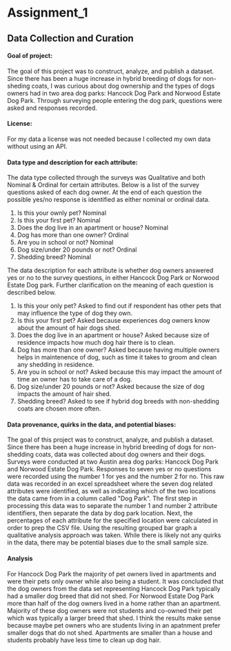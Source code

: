 # Assignment_1
## Data Collection and Curation

#### Goal of project:
The goal of this project was to construct, analyze, and publish a dataset. Since there has been a huge increase in hybrid breeding of dogs for non-sheding coats, I was curious about dog ownership and the types of dogs owners had in two area dog parks: Hancock Dog Park and Norwood Estate Dog Park. Through surveying people entering the dog park, questions were asked and responses recorded.

#### License:
For my data a license was not needed because I collected my own data without using an API.

#### Data type and description for each attribute:
The data type collected through the surveys was Qualitative and both Nominal & Ordinal for certain attributes. Below is a list of the survey questions asked of each dog owner. At the end of each question the possible yes/no response is identified as either nominal or ordinal data.
  1) Is this your ownly pet? Nominal
  2) Is this your first pet? Nominal
  3) Does the dog live in an apartment or house? Nominal
  4) Dog has more than one owner? Ordinal
  5) Are you in school or not? Nominal
  6) Dog size/under 20 pounds or not? Ordinal
  7) Shedding breed? Nominal
  
The data description for each attribute is whether dog owners answered yes or no to the survey questions, in either Hancock Dog Park or Norwood Estate Dog park. Further clarification on the meaning of each question is described below.
  1) Is this your only pet?
     Asked to find out if respondent has other pets that may influence the type of dog they own.
  2) Is this your first pet?
     Asked because experiences dog owners know about the amount of hair dogs shed.
  3) Does the dog live in an apartment or house?
     Asked because size of residence impacts how much dog hair there is to clean.
  4) Dog has more than one owner?
     Asked because having multiple owners helps in maintenence of dog, such as time it takes to groom and clean any shedding in residence.
  5) Are you in school or not?
     Asked because this may impact the amount of time an owner has to take care of a dog.
  6) Dog size/under 20 pounds or not?
     Asked because the size of dog impacts the amount of hair shed.
  7) Shedding breed?
     Asked to see if hybrid dog breeds with non-shedding coats are chosen more often.
 
#### Data provenance, quirks in the data, and potential biases:
The goal of this project was to construct, analyze, and publish a dataset. Since there has been a huge increase in hybrid breeding of dogs for non-shedding coats, data was collected about dog owners and their dogs. Surveys were conducted at two Austin area dog parks: Hancock Dog Park and Norwood Estate Dog Park. Responses to seven yes or no questions were recorded using the number 1 for yes and the number 2 for no. This raw data was recorded in an excel spreadsheet where the seven dog related attributes were identified, as well as indicating which of the two locations the data came from in a column called "Dog Park". The first step in processing this data was to separate the number 1 and number 2 attribute identifiers, then separate the data by dog park location. Next, the percentages of each attribute for the specified location were calculated in order to prep the CSV file. Using the resulting grouped bar graph a qualitative analysis approach was taken. While there is likely not any quirks in the data, there may be potential biases due to the small sample size.

#### Analysis
For Hancock Dog Park the majority of pet owners lived in apartments and were their pets only owner while also being a student. It was concluded that the dog owners from the data set representing Hancock Dog Park typically had a smaller dog breed that did not shed. For Norwood Estate Dog Park more than half of the dog owners lived in a home rather than an apartment. Majority of these dog owners were not students and co-owned their pet which was typically a larger breed that shed. I think the results make sense because maybe pet owners who are students living in an apatnment prefer smaller dogs that do not shed. Apartments are smaller than a house and students probably have less time to clean up dog hair.
 
